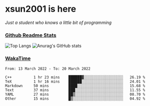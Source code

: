 # xsun2001 is here

*Just a student who knows a little bit of programming*

### [Github Readme Stats](https://github.com/anuraghazra/github-readme-stats)

![Top Langs](https://github-readme-stats.vercel.app/api/top-langs/?username=xsun2001&layout=compact&theme=radical) ![Anurag's GitHub stats](https://github-readme-stats.vercel.app/api?username=xsun2001&show_icons=true&theme=radical)

### [WakaTime](https://wakatime.com)

<!--START_SECTION:waka-->

```text
From: 13 March 2022 - To: 20 March 2022

C++          1 hr 23 mins    ██████▓░░░░░░░░░░░░░░░░░░   26.19 %
TeX          1 hr 16 mins    ██████░░░░░░░░░░░░░░░░░░░   24.01 %
Markdown     50 mins         ████░░░░░░░░░░░░░░░░░░░░░   15.68 %
Text         37 mins         ███░░░░░░░░░░░░░░░░░░░░░░   11.55 %
YAML         27 mins         ██▒░░░░░░░░░░░░░░░░░░░░░░   08.70 %
Other        15 mins         █▒░░░░░░░░░░░░░░░░░░░░░░░   04.92 %
```

<!--END_SECTION:waka-->
